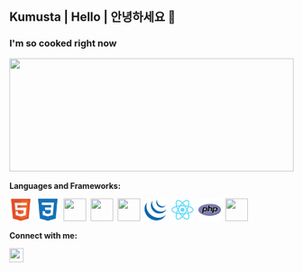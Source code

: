 ## Kumusta | Hello | 안녕하세요 👋
  ### I'm so cooked right now 
  
<img src="https://vincentgarreau.com/particles.js/assets/img/kbLd9vb_new.gif"  width="100%" height="200px"/>  



 **Languages and Frameworks:**
 <p align="left">
  <code><img src="https://github.com/devicons/devicon/blob/master/icons/html5/html5-original.svg" width="40" height="40" /></code>&nbsp;
  <code><img src="https://github.com/devicons/devicon/blob/master/icons/css3/css3-plain.svg" width="40" height="40" /></code>&nbsp;
  <code><img src="https://github.com/abranhe/programming-languages-logos/blob/master/src/javascript/javascript_48x48.png"  width="40" height="40"/></code>&nbsp;
  <code><img src="https://github.com/user-attachments/assets/fc7f888c-db9e-4380-8f72-ca69573b8196" width="40" height="40" /></code>&nbsp;
  <code><img src="https://user-images.githubusercontent.com/55370617/112429312-75af9d00-8d77-11eb-816c-ca2ceca12949.png" width="40" height="40" /></code>&nbsp;
  <code><img src="https://github.com/devicons/devicon/blob/master/icons/jquery/jquery-original.svg" width="40" height="40" /></code>&nbsp;
  <code><img src="https://github.com/devicons/devicon/blob/master/icons/react/react-original.svg" width="40" height="40" /></code>&nbsp;
  <code><img src="https://github.com/devicons/devicon/blob/master/icons/php/php-original.svg" width="40" height="40" /></code>&nbsp;
  <code><img src="https://user-images.githubusercontent.com/55370617/112429308-75170680-8d77-11eb-8772-2e0f5a9b9fbb.png" width="40" height="40" /></code>&nbsp;
  
  
  
 </p>

 
 
 **Connect with me:** &nbsp;
 
 <a href="https://www.linkedin.com/in/luis-gudmalin-8b0349195/"><img src="https://github.com/user-attachments/assets/1bbd5e82-ba3c-43e7-8eaf-d7aaba044ce2" height="25px" width="25px"/></a>&nbsp;

<!--
**lewsea/lewsea** is a ✨ _special_ ✨ repository because its `README.md` (this file) appears on your GitHub profile.

Here are some ideas to get you started:
- 🔭 I’m currently working on FrontEnd Mentor and FreeCodeCamp Challenges.
- 🌱 I’m currently learning ...
- 👯 I’m looking to collaborate on ...
- 🤔 I’m looking for help with ...
- 💬 Ask me about ...
- 📫 How to reach me: ...
- 😄 Pronouns: ...
-  ...💼
-->
